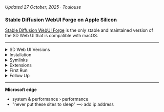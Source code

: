 
<!-- vim: set foldmethod=marker fmr=###,--- :-->

*Updated 27 October, 2025 · Toulouse*

### Stable Diffusion WebUI Forge on Apple Silicon

[Stable Diffusion WebUI Forge](https://github.com/lllyasviel/stable-diffusion-webui-forge) is the only stable and maintained version of the SD Web UI that is compatible with macOS.

---

<details><summary>SD Web UI Versions</summary>

#### Stable Diffusion web UI

- [Stable Diffusion web UI](https://github.com/AUTOMATIC1111/stable-diffusion-webui) · Jul 27, 2024

A web interface for Stable Diffusion, implemented using Gradio library.

No longer maintained.

---

#### Stable Diffusion WebUI Forge

- [Stable Diffusion WebUI Forge](https://github.com/lllyasviel/stable-diffusion-webui-forge) · Jun 26, 2025

Stable Diffusion WebUI Forge is a platform on top of the original Stable Diffusion WebUI by AUTOMATIC1111, to make development easier, optimize resource management, speed up inference, and study experimental features.

Forge is currently based on SD-WebUI 1.10.1 at this commit. (Because original SD-WebUI is almost static now, Forge will sync with original WebUI every 90 days, or when important fixes.)

- [macOS instructions](https://github.com/lllyasviel/stable-diffusion-webui-forge/issues/2503)

---

#### Stable Diffusion WebUI Forge/reForge

- [Stable Diffusion WebUI Forge/reForge](https://github.com/Panchovix/stable-diffusion-webui-reForge) · Oct 25, 2025

The author specifically recommends using Classic or Neo for stability (implying that reForge will be unstable).

Stable Diffusion WebUI Forge/reForge is a platform on top of Stable Diffusion WebUI (based on Gradio) to make development easier, optimize resource management, speed up inference, and study experimental features.

Forge/reForge backend removes all WebUI's codes related to resource management and reworked everything. All previous CMD flags like medvram, lowvram, medvram-sdxl, precision full, no half, no half vae, attention_xxx, upcast unet, ... are all REMOVED. Adding these flags will not cause error but they will not do anything now.

---

#### Stable Diffusion WebUI Forge - Classic (no macOS support)

- [Stable Diffusion WebUI Forge - Classic](https://github.com/Haoming02/sd-webui-forge-classic) · Oct 26, 2025

Forge Classic: https://github.com/Haoming02/sd-webui-forge-classic, from @Haoming02 with a lot of optimizations and features, from reforge, forge, etc based on old backend of forge.

"Classic" mainly serves as an archive for the "previous" version of Forge, which was built on Gradio 3.41.2 before the major changes (see the original announcement) were introduced. Additionally, this fork is focused exclusively on SD1 and SDXL checkpoints, having various optimizations implemented, with the main goal of being the lightest WebUI without any bloatwares.

---

#### Stable Diffusion WebUI Forge - Neo (no macOS support)

- [Stable Diffusion WebUI Forge - Neo](https://github.com/Haoming02/sd-webui-forge-classic/tree/neo) · Oct 27, 2025

Forge Neo: https://github.com/Haoming02/sd-webui-forge-classic/tree/neo, from @Haoming02. It is a continuation of Forge2 (so Flux, fp8, gguf, etc) but with more features (wan 2.2, Qwen Image, Nunchaku, etc), aimed on optimizations and new features.

"Neo" mainly serves as an continuation for the "latest" version of Forge, which was built on Gradio 4.40.0 before lllyasviel became too busy... Additionally, this fork is focused on optimization and usability, with the main goal of being the lightest WebUI without any bloatwares.

---

#### ErsatzForge

- [ersatzForge](https://github.com/DenOfEquity/ersatzForge) · Oct 26, 2025

ersatzForge: https://github.com/DenOfEquity/ersatzForge, from DenOfEquity, based on Forge2, but as he says, with (experimental, opinionated) changes to Forge2 webUI.

a backup of my local (experimental, opinionated) changes to Forge2 webUI

---

### Stable Diffusion / A1111

Notes on how to get the best results from Stable Diffusion using Automatic1111 on an iMac M4.

---

</details><details><summary>Installation</summary>

### Installation

> These instructions use bash (macOS uses the ZSH shell by default)

```
chsh -s /bin/bash # change to bash before continuing
```
```
chsh -s /bin/zsh # change back to ZSH when done
```
These instructions assume that you are familiar with Git and Github.

* * *

We will install Forge in the user's applications folder.

```
mkdir -p ~/Applications && cd ~/Applications
git clone git@github.com:lllyasviel/stable-diffusion-webui-forge.git
```
Check if `brew` is installed:
``` 
brew --version
```
If necessary, go to [brew.sh](https://brew.sh/), copy the prompt and paste it into Terminal.

* * *

Install ASDF:
```
cd
git clone https://github.com/asdf-vm/asdf.git ~/.asdf --branch v0.18.0
echo -e '\n. "$HOME/.asdf/asdf.sh"\n. "$HOME/.asdf/completions/asdf.bash"' >> ~/.profile
```
```
vi ~/.profile # move from end to beginning
source ~/.profile
```
---

</details><details><summary>Symlinks</summary>

### Symlinks

The point is to keep anything that's added to the program folder out of the program folder.

This way, it's possible to share models etc., between different installations.

**Models**

After renaming the destination folders:
```
ln -s /Volumes/External/Stable\ Diffusion/models /Users/Main/Applications/stable-diffusion-webui/models
ln -s /Volumes/External/Stable\ Diffusion/models/embeddings /Users/Main/Applications/stable-diffusion-webui/embeddings 
ln -s /Volumes/External/Stable\ Diffusion/outputs /Users/Main/Applications/stable-diffusion-webui/outputs
```

**Configuration**

The following files are stored in this repo, to make configuration easier:
- `config.json` - settings
- `ui-config.json` - image-specific settings (saved from Other › Defaults)
- `user.css` - any user-created CSS

```
src="/Volumes/External/Repositories"
dest="/Users/Main/Applications"
```
```
rm -rf                                                      "$dest/stable-diffusion-webui/user.css"
ln -s "$src/stable-diffusion/aliased files/user.css"        "$dest/stable-diffusion-webui/user.css"
rm -rf                                                      "$dest/stable-diffusion-webui/config.json" 
ln -s "$src/stable-diffusion/aliased files/config.json"     "$dest/stable-diffusion-webui/config.json" 
rm -rf                                                      "$dest/stable-diffusion-webui/ui-config.json" 
ln -s "$src/stable-diffusion/aliased files/ui-config.json"  "$dest/stable-diffusion-webui/ui-config.json" 
```
**Notification Sound**

At this time, install:
- notification sounds
---

</details><details><summary>Extensions</summary>

### Extensions

Install from URL then reload UI:
- https://github.com/Bing-su/adetailer.git
- https://github.com/adieyal/sd-dynamic-prompts.git

---

</details><details><summary>First Run</summary>

### First Run
```
cd ~/Applications/stable-diffusion-webui && ./webui.sh
```

---

</details><details><summary>Follow Up</summary>

### Follow Up

- [many custom scripts](https://github.com/AUTOMATIC1111/stable-diffusion-webui/wiki/Custom-Scripts#shift-attention)
- [a user script that adds a processing queue to the web ui](https://github.com/Kryptortio/SDAtom-WebUi-us)

https://github.com/AUTOMATIC1111/stable-diffusion-webui/wiki/features

https://www.aiarty.com/stable-diffusion-prompts/stable-diffusion-prompt-guide.htm

---

</details>

---


**Microsoft edge**

- system & performance › performance
- "never put these sites to sleep" —› add ip address
